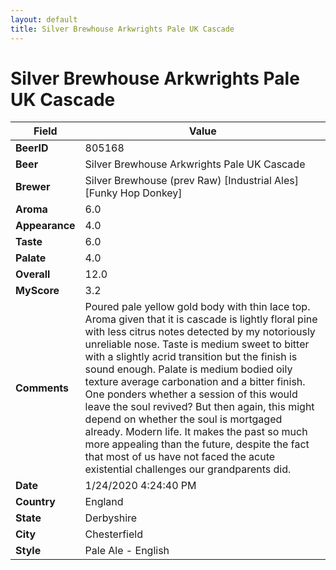 ```yaml
---
layout: default
title: Silver Brewhouse Arkwrights Pale UK Cascade
---
```


# Silver Brewhouse Arkwrights Pale UK Cascade

| Field         | Value     |
|---------------|-----------|
| **BeerID** | 805168 |
| **Beer** | Silver Brewhouse Arkwrights Pale UK Cascade |
| **Brewer** | Silver Brewhouse (prev Raw) [Industrial Ales] [Funky Hop Donkey] |
| **Aroma** | 6.0 |
| **Appearance** | 4.0 |
| **Taste** | 6.0 |
| **Palate** | 4.0 |
| **Overall** | 12.0 |
| **MyScore** | 3.2 |
| **Comments** | Poured pale yellow gold body with thin lace top. Aroma given that it is cascade is lightly floral pine with less citrus notes detected by my notoriously unreliable nose. Taste is medium sweet to bitter with a slightly acrid transition but the finish is sound enough. Palate is medium bodied oily texture average carbonation and a bitter finish. One ponders whether a session of this would leave the soul revived? But then again, this might depend on whether the soul is mortgaged already. Modern life. It makes the past so much more appealing than the future, despite the fact that most of us have not faced the acute existential challenges our grandparents did. |
| **Date** | 1/24/2020 4:24:40 PM |
| **Country** | England |
| **State** | Derbyshire |
| **City** | Chesterfield |
| **Style** | Pale Ale - English |
